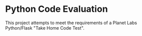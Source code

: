 # Python Code Evaluation
This project attempts to meet the requirements of a Planet Labs Python/Flask "Take Home Code Test".



